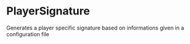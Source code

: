 PlayerSignature
===============

Generates a player specific signature based on informations given in a configuration file
